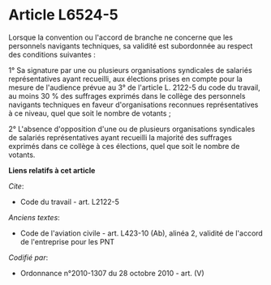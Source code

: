 # Article L6524-5

Lorsque la convention ou l'accord de branche ne concerne que les personnels navigants techniques, sa validité est subordonnée
au respect des conditions suivantes :

1° Sa signature par une ou plusieurs organisations syndicales de salariés représentatives ayant recueilli, aux élections
prises en compte pour la mesure de l'audience prévue au 3° de l'article L. 2122-5 du code du travail, au moins 30 % des
suffrages exprimés dans le collège des personnels navigants techniques en faveur d'organisations reconnues représentatives à
ce niveau, quel que soit le nombre de votants ;

2° L'absence d'opposition d'une ou de plusieurs organisations syndicales de salariés représentatives ayant recueilli la
majorité des suffrages exprimés dans ce collège à ces élections, quel que soit le nombre de votants.

**Liens relatifs à cet article**

_Cite_:

  - Code du travail - art. L2122-5

_Anciens textes_:

  - Code de l'aviation civile - art. L423-10 (Ab), alinéa 2, validité de l'accord de l'entreprise pour les PNT

_Codifié par_:

  - Ordonnance n°2010-1307 du 28 octobre 2010 - art. (V)
